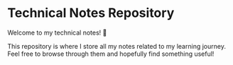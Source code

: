 # Technical Notes Repository

Welcome to my technical notes! 📝

This repository is where I store all my notes related to my learning journey. Feel free to browse through them and hopefully find something useful!